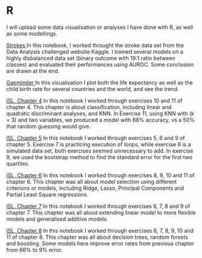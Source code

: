 # R
I will upload some data visualisation or analyses I have done with R, as well as some modellings.

<a href = "https://guillermomtzdibene.github.io/R/StrokePrediction.html">Strokes </a> In this notebook, I worked throught the stroke data set from the Data Analysis challenged website Kaggle. I trained several models on a highly disbalanced data set (binary outcome with 19:1 ratio between classes) and evaluated their performances using AUROC. Some conclusion are drawn at the end.

<a href = "https://guillermomtzdibene.github.io/R/Gapminder_visualisation.html">Gapminder </a> In this visualisation I plot both the life expectancy as well as the child birth rate for several countries and the world, and see the trend.

<a href = "https://guillermomtzdibene.github.io/R/ISL_Chapter4_exercises.html">ISL, Chapter 4</a> In this notebook I worked through exercises 10 and 11 of chapter 4. This chapter is about classification, including linear and quadratic discriminant analyses, and KNN. In Exercise 11, using KNN with (k = 3) and two variables, we produced a model with 88% accuracy, vs a 50% that random guessing would give.

<a href = "https://guillermomtzdibene.github.io/R/ISL_Chapter5_exercises.html">ISL, Chapter 5</a> In this notebook I worked through exercises 5, 6 and 9 of chapter 5. Exercise 7 is practicing execution of loops, while exercise 8 is a simulated data set, both exercises seemed unnecessary to add. In exercise 9, we used the bootstrap method to find the standard error for the first two quartiles.

<a href = "https://guillermomtzdibene.github.io/R/ISL_Chapter6_exercises.html">ISL, Chapter 6</a> In this notebook I worked through exercises 8, 9, 10 and 11 of chapter 6. This chapter was all about model selection using different criterions or models, including Ridge, Lasso, Principal Components and Partial Least Square regressions.

<a href = "https://guillermomtzdibene.github.io/R/ISL_Chapter7_exercises.html">ISL, Chapter 7</a> In this notebook I worked through exercises 6, 7, 8 and 9 of chapter 7. This chapter was all about extending linear model to more flexible models and generalised additive models.

<a href = "https://guillermomtzdibene.github.io/R/ISL_Chapter8_exercises.html">ISL, Chapter 8</a> In this notebook I worked through exercises 6, 7, 8, 9, 10 and 11 of chapter 8. This chapter was all about decision trees, random forests and boosting. Some models here improve error rates from previous chapter from 66% to 9% error.
